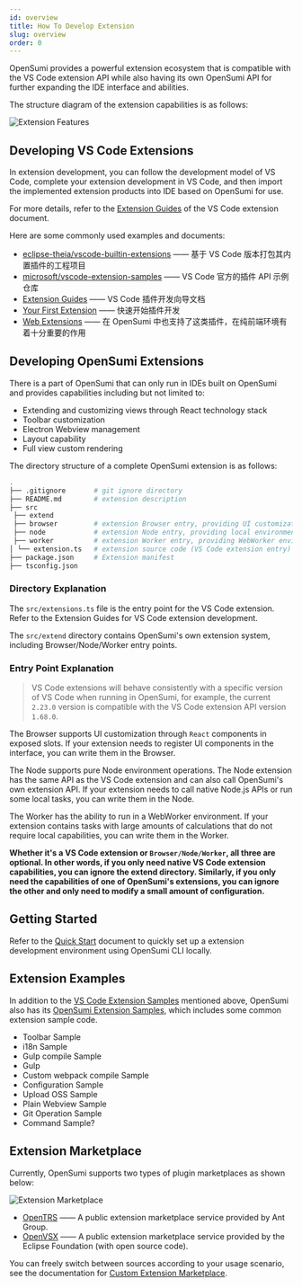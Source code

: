 ```yaml
---
id: overview
title: How To Develop Extension
slug: overview
order: 0
---
```


OpenSumi provides a powerful extension ecosystem that is compatible with the VS Code extension API while also having its own OpenSumi API for further expanding the IDE interface and abilities.

The structure diagram of the extension capabilities is as follows:

![Extension Features](https://img.alicdn.com/imgextra/i2/O1CN01xpzgfe24PvNA26s4q_!!6000000007384-2-tps-1371-940.png)

## Developing VS Code Extensions

In extension development, you can follow the development model of VS Code, complete your extension development in VS Code, and then import the implemented extension products into IDE based on OpenSumi for use.

For more details, refer to the [Extension Guides](https://code.visualstudio.com/api/extension-guides/overview) of the VS Code extension document.

Here are some commonly used examples and documents:

- [eclipse-theia/vscode-builtin-extensions](https://github.com/eclipse-theia/vscode-builtin-extensions) —— 基于 VS Code 版本打包其内置插件的工程项目
- [microsoft/vscode-extension-samples](https://github.com/microsoft/vscode-extension-samples) —— VS Code 官方的插件 API 示例仓库
- [Extension Guides](https://code.visualstudio.com/api/extension-guides/overview) —— VS Code 插件开发向导文档
- [Your First Extension](https://code.visualstudio.com/api/get-started/your-first-extension) —— 快速开始插件开发
- [Web Extensions](https://code.visualstudio.com/api/extension-guides/web-extensions) —— 在 OpenSumi 中也支持了这类插件，在纯前端环境有着十分重要的作用

## Developing OpenSumi Extensions

There is a part of OpenSumi that can only run in IDEs built on OpenSumi and provides capabilities including but not limited to:

- Extending and customizing views through React technology stack
- Toolbar customization
- Electron Webview management
- Layout capability
- Full view custom rendering

The directory structure of a complete OpenSumi extension is as follows:

```bash
.
├── .gitignore       # git ignore directory
├── README.md        # extension description
├── src
 ├── extend
 ├── browser         # extension Browser entry, providing UI customization capability
 ├── node            # extension Node entry, providing local environment operation capability
 ├── worker          # extension Worker entry, providing WebWorker environment operation capability
│ └── extension.ts   # extension source code (VS Code extension entry)
├── package.json     # Extension manifest
├── tsconfig.json
```

### Directory Explanation

The `src/extensions.ts` file is the entry point for the VS Code extension. Refer to the Extension Guides for VS Code extension development.

The `src/extend` directory contains OpenSumi's own extension system, including Browser/Node/Worker entry points.

### Entry Point Explanation

> VS Code extensions will behave consistently with a specific version of VS Code when running in OpenSumi, for example, the current `2.23.0` version is compatible with the VS Code extension API version `1.68.0`.

The Browser supports UI customization through `React` components in exposed slots. If your extension needs to register UI components in the interface, you can write them in the Browser.

The Node supports pure Node environment operations. The Node extension has the same API as the VS Code extension and can also call OpenSumi's own extension API. If your extension needs to call native Node.js APIs or run some local tasks, you can write them in the Node.

The Worker has the ability to run in a WebWorker environment. If your extension contains tasks with large amounts of calculations that do not require local capabilities, you can write them in the Worker.

**Whether it's a VS Code extension or `Browser/Node/Worker`, all three are optional. In other words, if you only need native VS Code extension capabilities, you can ignore the extend directory. Similarly, if you only need the capabilities of one of OpenSumi's extensions, you can ignore the other and only need to modify a small amount of configuration.**

## Getting Started

Refer to the [Quick Start](./quick-start) document to quickly set up a extension development environment using OpenSumi CLI locally.

## Extension Examples

In addition to the [VS Code Extension Samples](https://github.com/microsoft/vscode-extension-samples) mentioned above, OpenSumi also has its [OpenSumi Extension Samples](https://github.com/opensumi/opensumi-extension-samples), which includes some common extension sample code.

- Toolbar Sample
- i18n Sample
- Gulp compile Sample
- Gulp
- Custom webpack compile Sample
- Configuration Sample
- Upload OSS Sample
- Plain Webview Sample
- Git Operation Sample
- Command Sample?

## Extension Marketplace

Currently, OpenSumi supports two types of plugin marketplaces as shown below:

![Extension Marketplace](https://img.alicdn.com/imgextra/i2/O1CN01Kq3jZf25zTjbBJWzR_!!6000000007597-2-tps-1906-732.png)

- [OpenTRS](https://marketplace.opentrs.cn/square) —— A public extension marketplace service provided by Ant Group.
- [OpenVSX](https://open-vsx.org/) —— A public extension marketplace service provided by the Eclipse Foundation (with open source code).

You can freely switch between sources according to your usage scenario, see the documentation for [Custom Extension Marketplace](../integrate/universal-integrate-case/custom-marketplace-entrypoint).
